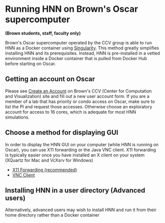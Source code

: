 # Running HNN on Brown's Oscar supercomputer

**(Brown students, staff, faculty only)**

Brown's Oscar supercomputer operated by the CCV group is able to run HNN as a Docker container using [Singularity](https://www.sylabs.io/guides/3.0/user-guide/). This method greatly simplifies installing HNN and its prerequisites. Instead, HNN is pre-installed in a vetted environment inside a Docker container that is pulled from Docker Hub before starting on Oscar.

## Getting an account on Oscar

Please see  [Create an Account](https://web1.ccv.brown.edu/start/account) on Brown's CCV (Center for Computation and Visualization) site and fill out a new user account form. If you are a member of a lab that has priority or condo access on Oscar, make sure to list the PI and request those accesses. Otherwise choose an exploratory account for access to 16 cores, which is adequate for most HNN simulations.

## Choose a method for displaying GUI

In order to display the HNN GUI on your computer (while HNN is running on Oscar), you can use X11 forwarding or the Java VNC client. X11 forwarding is typically easier once you have installed an X client on your system (XQuartz for Mac and VcXsrv for Windows)

* [X11 Forwarding (recommended)](./x11-forwarding.md)
* [VNC Client](./vnc-client.md)

## Installing HNN in a user directory (Advanced users)

Alternatively, advanced users may wish to install HNN and run it from their home directory rather than a Docker container